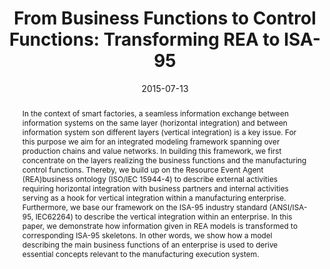 ---
abstract: In the context of smart factories, a seamless information exchange between
  information systems on the same layer (horizontal integration) and between information
  system son different layers (vertical integration) is a key issue. For this purpose
  we aim for an integrated modeling framework spanning over production chains and
  value networks. In building this framework, we first concentrate on the layers realizing
  the business functions and the manufacturing control functions. Thereby, we build
  up on the Resource Event Agent (REA)business ontology (ISO/IEC 15944-4) to describe
  external activities requiring horizontal integration with business partners and
  internal activities serving as a hook for vertical integration within a manufacturing
  enterprise. Furthermore, we base our framework on the ISA-95 industry standard (ANSI/ISA-95,
  IEC62264) to describe the vertical integration within an enterprise. In this paper,
  we demonstrate how information given in REA models is transformed to corresponding
  ISA-95 skeletons. In other words, we show how a model describing the main business
  functions of an enterprise is used to derive essential concepts relevant to the
  manufacturing execution system.
authors:
- Alexandra Mazak
- Christian Huemer
date: '2015-07-13'
featured: false
links:
- name: Publik
  url: https://publik.tuwien.ac.at/showentry.php?ID=245920&lang=2
publication_types:
- '1'
publishDate: '2015-07-13'
specifics: 'Vortrag: 17th IEEE Conference on Business Informatics, Lissabon, Portugal;
  13.07.2015 - 16.07.2015; in: "Business Informatics (CBI), 2015 IEEE 17th Conference
  on (Volume:1 )", IEEE, (2015), ISBN: 978-1-4673-7340-1; S. 33 - 42.'
title: 'From Business Functions to Control Functions: Transforming REA to ISA-95'
url_pdf: http://publik.tuwien.ac.at/files/PubDat_245920.pdf
---